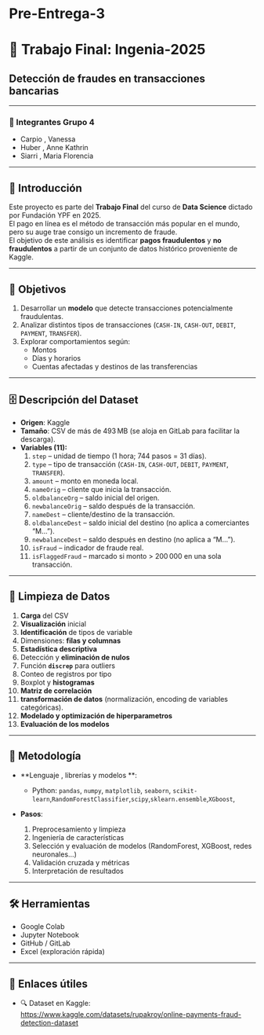 # Pre-Entrega-3 

# 🏦 Trabajo Final: Ingenia-2025  
## Detección de fraudes en transacciones bancarias

---

### 👥 Integrantes Grupo 4
- Carpio , Vanessa
- Huber , Anne Kathrin
- Siarri , Maria Florencia

---

## 📖 Introducción
Este proyecto es parte del **Trabajo Final** del curso de **Data Science** dictado por Fundación YPF en 2025.  
El pago en línea es el método de transacción más popular en el mundo, pero su auge trae consigo un incremento de fraude.  
El objetivo de este análisis es identificar **pagos fraudulentos** y **no fraudulentos** a partir de un conjunto de datos histórico proveniente de Kaggle.

---

## 🎯 Objetivos
1. Desarrollar un **modelo** que detecte transacciones potencialmente fraudulentas.  
2. Analizar distintos tipos de transacciones (`CASH-IN`, `CASH-OUT`, `DEBIT`, `PAYMENT`, `TRANSFER`).  
3. Explorar comportamientos según:
   - Montos
   - Días y horarios
   - Cuentas afectadas y destinos de las transferencias  

---

## 🗄️ Descripción del Dataset
- **Origen**: Kaggle  
- **Tamaño**: CSV de más de 493 MB (se aloja en GitLab para facilitar la descarga).  
- **Variables (11):**  
  1. `step` – unidad de tiempo (1 hora; 744 pasos = 31 días).  
  2. `type` – tipo de transacción (`CASH-IN`, `CASH-OUT`, `DEBIT`, `PAYMENT`, `TRANSFER`).  
  3. `amount` – monto en moneda local.  
  4. `nameOrig` – cliente que inicia la transacción.  
  5. `oldbalanceOrg` – saldo inicial del origen.  
  6. `newbalanceOrig` – saldo después de la transacción.  
  7. `nameDest` – cliente/destino de la transacción.  
  8. `oldbalanceDest` – saldo inicial del destino (no aplica a comerciantes “M…”).  
  9. `newbalanceDest` – saldo después en destino (no aplica a “M…”).  
  10. `isFraud` – indicador de fraude real.  
  11. `isFlaggedFraud` – marcado si monto > 200 000 en una sola transacción.  


---


## 🧹 Limpieza de Datos
1. **Carga** del CSV  
2. **Visualización** inicial  
3. **Identificación** de tipos de variable  
4. Dimensiones: **filas y columnas**  
5. **Estadística descriptiva**  
6. Detección y **eliminación de nulos**  
7. Función **`discrep`** para outliers  
8. Conteo de registros por tipo  
9. Boxplot y **histogramas**  
10. **Matriz de correlación**  
11. **transformación de datos** (normalización, encoding de variables categóricas).
12. **Modelado y optimización de hiperparametros**
13. **Evaluación de los modelos**

---

## 🚀 Metodología
- **Lenguaje , librerías y modelos **:  
  - Python: `pandas`, `numpy`, `matplotlib`, `seaborn`, `scikit-learn`,`RandomForestClassifier`,`scipy`,`sklearn.ensemble`,`XGboost`,
    
- **Pasos**:  
  1. Preprocesamiento y limpieza  
  2. Ingeniería de características  
  3. Selección y evaluación de modelos (RandomForest, XGBoost, redes neuronales…)  
  4. Validación cruzada y métricas  
  5. Interpretación de resultados  

---

## 🛠️ Herramientas
- Google Colab  
- Jupyter Notebook  
- GitHub / GitLab  
- Excel (exploración rápida)  

---

## 🔗 Enlaces útiles
- 🔍 Dataset en Kaggle:  
  https://www.kaggle.com/datasets/rupakroy/online-payments-fraud-detection-dataset  

